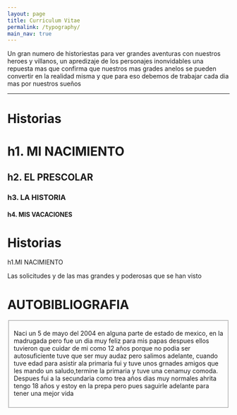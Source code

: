 ```yaml
---
layout: page
title: Curriculum Vitae
permalink: /typography/
main_nav: true
---
```


<p>Un gran numero de historiestas para ver grandes aventuras con nuestros heroes y villanos, un apredizaje de los personajes inonvidables una repuesta mas que confirma que nuestros mas grades anelos se pueden convertir en la realidad misma y que para eso debemos de trabajar cada dia mas por nuestros sueños</p>

<hr>

<h1 id="historias">Historias</h1>

<h1>h1. MI NACIMIENTO</h1>
<h2>h2. EL PRESCOLAR</h2>
<h3>h3. LA HISTORIA</h3>
<h4>h4. MIS VACACIONES</h4>



<h1 id="solicitudes">Historias</h1>
h1.MI NACIMIENTO



<p>Las solicitudes y de las mas grandes y poderosas que se han visto</p>






<h1 id="autobibliografias">AUTOBIBLIOGRAFIA</h1>

<fieldset>
  <p>Naci un 5 de mayo del 2004 en alguna parte de estado de mexico, en la madrugada pero fue un dia muy feliz para mis papas despues ellos tuvieron que cuidar de mi como 12 años porque no podia ser autosuficiente tuve que ser muy audaz pero salimos adelante, cuando tuve edad para asistir ala primaria fui y tuve unos grnades amigos que les mando un saludo,termine la primaria y tuve una cenamuy comoda. Despues fui a la secundaria como trea años dias muy normales ahrita tengo 18 años y estoy en la prepa pero pues saguirle adelante para tener una mejor vida</p>



